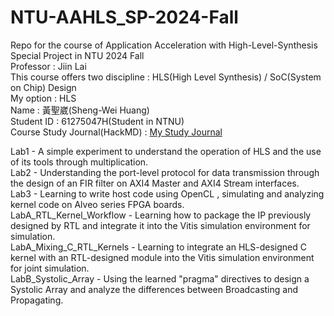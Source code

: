 # NTU-AAHLS_SP-2024-Fall
Repo for the course of Application Acceleration with High-Level-Synthesis Special Project in NTU 2024 Fall  <br />
Professor : Jiin Lai <br />
This course offers two discipline : HLS(High Level Synthesis) / SoC(System on Chip) Design <br />
My option : HLS <br />
Name : 黃聖崴(Sheng-Wei Huang)  <br />
Student ID : 61275047H(Student in NTNU) <br />
Course Study Journal(HackMD) : [My Study Journal](https://hackmd.io/6AQMizsjS-eXy9o0s7xgsw)

Lab1 - A simple experiment to understand the operation of HLS and the use of its tools through multiplication. <br />
Lab2 - Understanding the port-level protocol for data transmission through the design of an FIR filter on AXI4 Master and AXI4 Stream interfaces. <br />
Lab3 - Learning to write host code using OpenCL , simulating and analyzing kernel code on Alveo series FPGA boards. <br />
LabA_RTL_Kernel_Workflow - Learning how to package the IP previously designed by RTL and integrate it into the Vitis simulation environment for simulation. <br />
LabA_Mixing_C_RTL_Kernels - Learning to integrate an HLS-designed C kernel with an RTL-designed module into the Vitis simulation environment for joint simulation. <br />
LabB_Systolic_Array - Using the learned "pragma" directives to design a Systolic Array and analyze the differences between Broadcasting and Propagating. <br />
